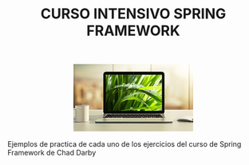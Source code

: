 <h1 align="center">CURSO INTENSIVO SPRING FRAMEWORK</h1>
<br>
<p align="center">
  <img src="cover.jpg">
</p>

Ejemplos de practica de cada uno de los ejercicios del curso de Spring Framework de Chad Darby 
